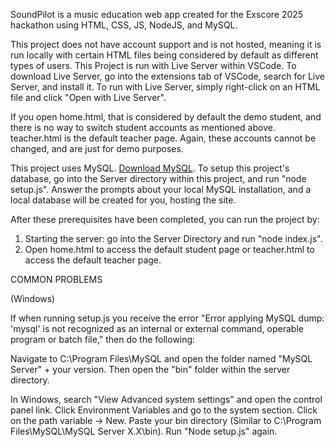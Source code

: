 SoundPilot is a music education web app created for the Exscore 2025 hackathon using HTML, CSS, JS, NodeJS, and MySQL.

This project does not have account support and is not hosted, meaning it is run locally with certain HTML files being considered by default as different types of users.
This Project is run with Live Server within VSCode. To download Live Server, go into the extensions tab of VSCode, search for Live Server, and install it.
To run with Live Server, simply right-click on an HTML file and click "Open with Live Server".

If you open home.html, that is considered by default the demo student, and there is no way to switch student accounts as mentioned above.
teacher.html is the default teacher page.
Again, these accounts cannot be changed, and are just for demo purposes.



This project uses MySQL. [Download MySQL](https://dev.mysql.com/downloads/installer/).
To setup this project's database, go into the Server directory within this project, and run "node setup.js".
Answer the prompts about your local MySQL installation, and a local database will be created for you, hosting the site.

After these prerequisites have been completed, you can run the project by:
1. Starting the server: go into the Server Directory and run "node index.js".
2. Open home.html to access the default student page or teacher.html to access the default teacher page.


COMMON PROBLEMS

(Windows)

If when running setup.js you receive the error "Error applying MySQL dump: 'mysql' is not recognized as an internal or external command,
operable program or batch file," then do the following:

Navigate to C:\Program Files\MySQL and open the folder named "MySQL Server" + your version.
Then open the "bin" folder within the server directory.

In Windows, search "View Advanced system settings" and open the control panel link.
Click Environment Variables and go to the system section.
Click on the path variable -> New.
Paste your bin directory (Similar to C:\Program Files\MySQL\MySQL Server X.X\bin).
Run "Node setup.js" again.
